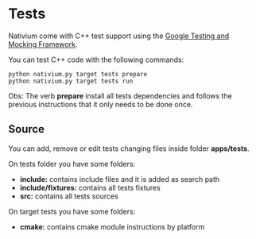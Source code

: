 # Tests

Nativium come with C++ test support using the [Google Testing and Mocking Framework](https://github.com/google/googletest).

You can test C++ code with the following commands:

```
python nativium.py target tests prepare
python nativium.py target tests run
```

Obs: The verb **prepare** install all tests dependencies and follows the previous instructions that it only needs to be done once.

## Source

You can add, remove or edit tests changing files inside folder **apps/tests**.

On tests folder you have some folders:

- **include:** contains include files and it is added as search path
- **include/fixtures:** contains all tests fixtures
- **src:** contains all tests sources

On target tests you have some folders:

- **cmake:** contains cmake module instructions by platform
